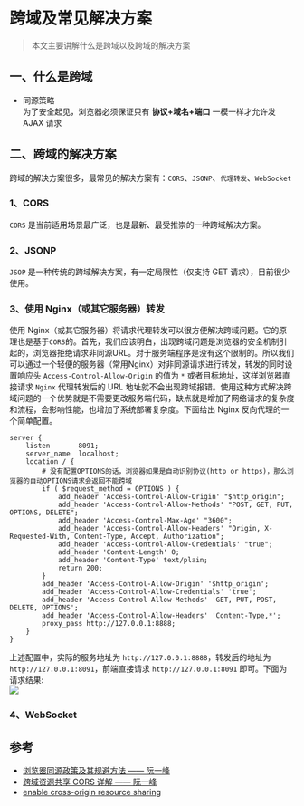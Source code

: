 # 跨域及常见解决方案
> 本文主要讲解什么是跨域以及跨域的解决方案

## 一、什么是跨域
- 同源策略  
为了安全起见，浏览器必须保证只有 **协议+域名+端口** 一模一样才允许发 AJAX 请求

## 二、跨域的解决方案
跨域的解决方案很多，最常见的解决方案有：`CORS`、`JSONP`、`代理转发`、`WebSocket`

### 1、CORS
`CORS` 是当前适用场景最广泛，也是最新、最受推崇的一种跨域解决方案。

### 2、JSONP
`JSOP` 是一种传统的跨域解决方案，有一定局限性（仅支持 GET 请求），目前很少使用。

### 3、使用 Nginx（或其它服务器）转发
使用 Nginx（或其它服务器）将请求代理转发可以很方便解决跨域问题。它的原理也是基于`CORS`的。首先，我们应该明白，出现跨域问题是浏览器的安全机制引起的，浏览器拒绝请求非同源URL。对于服务端程序是没有这个限制的。所以我们可以通过一个轻便的服务器（常用Nginx）对非同源请求进行转发，转发的同时设置响应头 `Access-Control-Allow-Origin` 的值为 `*` 或者目标地址，这样浏览器直接请求 `Nginx` 代理转发后的 URL 地址就不会出现跨域报错。使用这种方式解决跨域问题的一个优势就是不需要更改服务端代码，缺点就是增加了网络请求的复杂度和流程，会影响性能，也增加了系统部署复杂度。下面给出 Nginx 反向代理的一个简单配置。
```
server {
    listen       8091;
    server_name  localhost;
    location / {
        # 没有配置OPTIONS的话，浏览器如果是自动识别协议(http or https)，那么浏览器的自动OPTIONS请求会返回不能跨域
        if ( $request_method = OPTIONS ) {
            add_header 'Access-Control-Allow-Origin' "$http_origin";
            add_header 'Access-Control-Allow-Methods' "POST, GET, PUT, OPTIONS, DELETE";
            add_header 'Access-Control-Max-Age' "3600";
            add_header 'Access-Control-Allow-Headers' "Origin, X-Requested-With, Content-Type, Accept, Authorization";
            add_header 'Access-Control-Allow-Credentials' "true";
            add_header 'Content-Length' 0;
            add_header 'Content-Type' text/plain;
            return 200;
        }
        add_header 'Access-Control-Allow-Origin' '$http_origin';
        add_header 'Access-Control-Allow-Credentials' 'true';
        add_header 'Access-Control-Allow-Methods' 'GET, PUT, POST, DELETE, OPTIONS';
        add_header 'Access-Control-Allow-Headers' 'Content-Type,*';
        proxy_pass http://127.0.0.1:8888;
    }
}
```
上述配置中，实际的服务地址为 `http://127.0.0.1:8888`，转发后的地址为 `http://127.0.0.1:8091`，前端直接请求 `http://127.0.0.1:8091` 即可。下面为请求结果:   
![](https://img.yancongwen.cn/18-12-1/60449018.jpg)

### 4、WebSocket

## 参考
- [浏览器同源政策及其规避方法 —— 阮一峰](http://www.ruanyifeng.com/blog/2016/04/same-origin-policy.html)
- [跨域资源共享 CORS 详解 —— 阮一峰](http://www.ruanyifeng.com/blog/2016/04/cors.html)
- [enable cross-origin resource sharing](https://enable-cors.org/index.html)